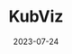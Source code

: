 ---
title: "KubViz"
date: 2023-07-24
description: "KubViz User Guide doc"
type : "docs"
draft: false
ignoreSearch: false
weight: 2
---